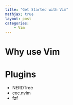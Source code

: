 ```yaml
---
title: "Get Started with Vim"
mathjax: true
layout: post
categories:
    - Vim
---
```


# Why use Vim



# Plugins

- NERDTree
- coc.nvim
- fzf



